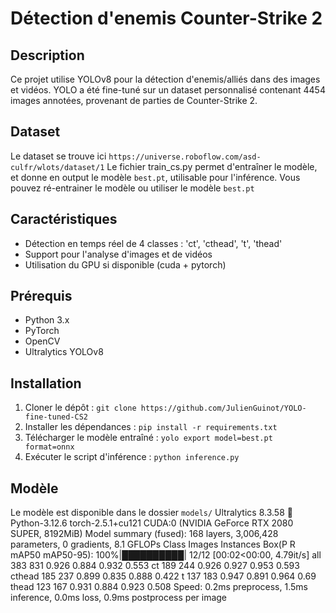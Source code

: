 # Détection d'enemis Counter-Strike 2

## Description
Ce projet utilise YOLOv8 pour la détection d'enemis/alliés dans des images et vidéos. YOLO a été fine-tuné sur un dataset personnalisé contenant 4454 images annotées, provenant de parties de Counter-Strike 2.

## Dataset
Le dataset se trouve ici `https://universe.roboflow.com/asd-culfr/wlots/dataset/1`
Le fichier train_cs.py permet d'entraîner le modèle, et donne en output le modèle `best.pt`, 
utilisable pour l'inférence. Vous pouvez ré-entrainer le modèle ou utiliser le modèle `best.pt`

## Caractéristiques
- Détection en temps réel de 4 classes : 'ct', 'cthead', 't', 'thead'
- Support pour l'analyse d'images et de vidéos
- Utilisation du GPU si disponible (cuda + pytorch)

## Prérequis
- Python 3.x
- PyTorch
- OpenCV
- Ultralytics YOLOv8

## Installation
1. Cloner le dépôt : `git clone https://github.com/JulienGuinot/YOLO-fine-tuned-CS2`
2. Installer les dépendances : `pip install -r requirements.txt`
3. Télécharger le modèle entraîné : `yolo export model=best.pt format=onnx`
4. Exécuter le script d'inférence : `python inference.py`


## Modèle
Le modèle est disponible dans le dossier `models/`
Ultralytics 8.3.58 🚀 Python-3.12.6 torch-2.5.1+cu121 CUDA:0 (NVIDIA GeForce RTX 2080 SUPER, 8192MiB)
Model summary (fused): 168 layers, 3,006,428 parameters, 0 gradients, 8.1 GFLOPs
                 Class     Images  Instances      Box(P          R      mAP50  mAP50-95): 100%|██████████| 12/12 [00:02<00:00,  4.79it/s]
                   all        383        831      0.926      0.884      0.932      0.553
                    ct        189        244      0.926      0.927      0.953      0.593
                cthead        185        237      0.899      0.835      0.888      0.422
                     t        137        183      0.947      0.891      0.964       0.69
                 thead        123        167      0.931      0.884      0.923      0.508
Speed: 0.2ms preprocess, 1.5ms inference, 0.0ms loss, 0.9ms postprocess per image